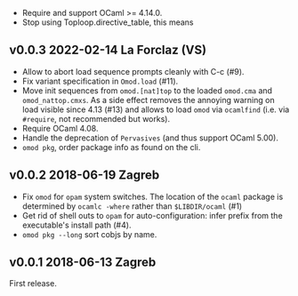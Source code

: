 
- Require and support OCaml >= 4.14.0. 
- Stop using Toploop.directive_table, this means 

v0.0.3 2022-02-14 La Forclaz (VS)
---------------------------------

- Allow to abort load sequence prompts cleanly with C-c (#9).
- Fix variant specification in `Omod.load` (#11).
- Move init sequences from `omod.[nat]top` to the loaded `omod.cma`
  and `omod_nattop.cmxs`. As a side effect removes
  the annoying warning on load visible since 4.13 (#13) and allows
  to load `omod` via `ocamlfind` (i.e. via `#require`, not recommended
  but works).
- Require OCaml 4.08.
- Handle the deprecation of `Pervasives` (and thus support OCaml 5.00).
- `omod pkg`, order package info as found on the cli.

v0.0.2 2018-06-19 Zagreb
------------------------

- Fix `omod` for `opam` system switches. The location of the
  `ocaml` package is determined by `ocamlc -where` rather than
  `$LIBDIR/ocaml` (#1)
- Get rid of shell outs to `opam` for auto-configuration: infer prefix from the
  executable's install path (#4).
- `omod pkg --long` sort cobjs by name.

v0.0.1 2018-06-13 Zagreb
------------------------

First release.
